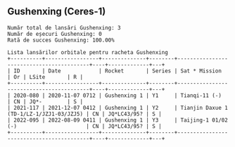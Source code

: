 ## Gushenxing (Ceres-1)

    Număr total de lansări Gushenxing: 3
    Număr de eșecuri Gushenxing: 0
    Rată de succes Gushenxing: 100.00%
    
    Lista lansărilor orbitale pentru racheta Gushenxing
    +----------+-----------------+--------------+--------+------------------------------------------+----+-------------+---+
    | ID       | Date            | Rocket       | Series | Sat * Mission                            | Or | LSite       | R |
    +----------+-----------------+--------------+--------+------------------------------------------+----+-------------+---+
    | 2020-080 | 2020-11-07 0712 | Gushenxing 1 | Y1     | Tianqi-11 (-)                            | CN | JQ*-        | S |
    | 2021-117 | 2021-12-07 0412 | Gushenxing 1 | Y2     | Tianjin Daxue 1 (TD-1/LZ-1/JZJ1-03/JZJ5) | CN | JQ*LC43/95? | S |
    | 2022-095 | 2022-08-09 0411 | Gushenxing 1 | Y3     | Taijing-1 01/02 (-)                      | CN | JQ*LC43/95? | S |
    +----------+-----------------+--------------+--------+------------------------------------------+----+-------------+---+
    

